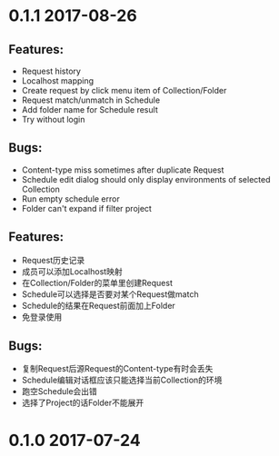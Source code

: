 # 0.1.1 2017-08-26

## Features:
* Request history
* Localhost mapping
* Create request by click menu item of Collection/Folder
* Request match/unmatch in Schedule
* Add folder name for Schedule result
* Try without login

## Bugs:
* Content-type miss sometimes after duplicate Request
* Schedule edit dialog should only display environments of selected Collection
* Run empty schedule error
* Folder can't expand if filter project

## Features:
* Request历史记录
* 成员可以添加Localhost映射
* 在Collection/Folder的菜单里创建Request
* Schedule可以选择是否要对某个Request做match
* Schedule的结果在Request前面加上Folder
* 免登录使用

## Bugs:
* 复制Request后源Request的Content-type有时会丢失
* Schedule编辑对话框应该只能选择当前Collection的环境
* 跑空Schedule会出错
* 选择了Project的话Folder不能展开


# 0.1.0 2017-07-24